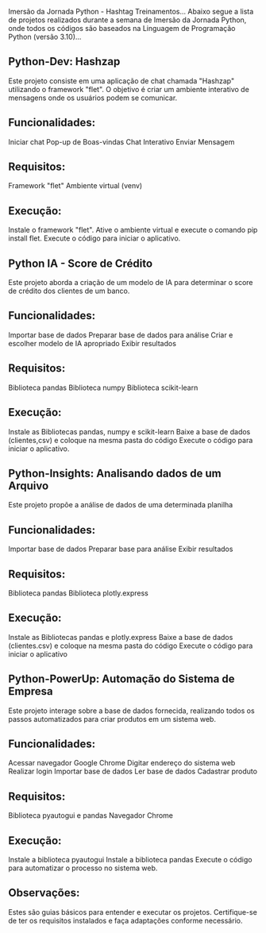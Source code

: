 Imersão da Jornada Python - Hashtag Treinamentos...
Abaixo segue a lista de projetos realizados durante a semana de Imersão da Jornada Python, onde todos os códigos são baseados na Linguagem de Programação Python (versão 3.10)...

## Python-Dev: Hashzap

Este projeto consiste em uma aplicação de chat chamada "Hashzap" utilizando o framework "flet". O objetivo é criar um ambiente interativo de mensagens onde os usuários podem se comunicar.

## Funcionalidades:

Iniciar chat
Pop-up de Boas-vindas
Chat Interativo
Enviar Mensagem

## Requisitos:

Framework "flet"
Ambiente virtual (venv)

## Execução:

Instale o framework "flet".
Ative o ambiente virtual e execute o comando pip install flet.
Execute o código para iniciar o aplicativo.

## Python IA - Score de Crédito

Este projeto aborda a criação de um modelo de IA para determinar o score de crédito dos clientes de um banco.

## Funcionalidades:

Importar base de dados
Preparar base de dados para análise
Criar e escolher modelo de IA apropriado
Exibir resultados

## Requisitos:

Biblioteca pandas
Biblioteca numpy
Biblioteca scikit-learn

## Execução:

Instale as Bibliotecas pandas, numpy e scikit-learn
Baixe a base de dados (clientes,csv) e coloque na mesma pasta do código
Execute o código para iniciar o aplicativo.

## Python-Insights: Analisando dados de um Arquivo

Este projeto propõe a análise de dados de uma determinada planilha

## Funcionalidades:

Importar base de dados
Preparar base para análise
Exibir resultados

## Requisitos:

Biblioteca pandas
Biblioteca plotly.express

## Execução:

Instale as Bibliotecas pandas e plotly.express
Baixe a base de dados (clientes.csv) e coloque na mesma pasta do código
Execute o código para iniciar o aplicativo

## Python-PowerUp: Automação do Sistema de Empresa

Este projeto interage sobre a base de dados fornecida, realizando todos os passos automatizados para criar produtos em um sistema web.

## Funcionalidades:

Acessar navegador Google Chrome
Digitar endereço do sistema web
Realizar login
Importar base de dados
Ler base de dados
Cadastrar produto

## Requisitos:

Biblioteca pyautogui e pandas
Navegador Chrome

## Execução:

Instale a biblioteca pyautogui
Instale a biblioteca pandas
Execute o código para automatizar o processo no sistema web.

## Observações:

Estes são guias básicos para entender e executar os projetos. Certifique-se de ter os requisitos instalados e faça adaptações conforme necessário.
